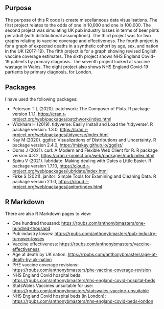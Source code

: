 ## Purpose
The purpose of this R code is create miscellaneous data visualisations.
The first project relates to the odds of one in 10,000 and one in 100,000. The second project was simulating UK pub industry losses in terms of beer pints per adult (with distributional assumptions). The third project was for two graphs relating to vaccine coverage and effectiveness. The fourth project is for a graph of expected deaths in a synthetic cohort by age, sex, and nation in the UK (2017-19). The fifth project is for a graph showing revised English vaccine coverage estimates. The sixth project shows NHS England Covid-19 patients by primary diagnosis. The seventh project looked at vaccine wastage in Wales. The eight project also shows NHS England Covid-19 partients by primary diagnosis, for London.

## Packages
I have used the following packages:
- Peterson T L (2020). patchwork: The Composer of Plots. R package version 1.1.1, https://cran.r-project.org/web/packages/patchwork/index.html
- Wickham H (2019). tidyverse: Easily Install and Load the 'tidyverse'. R package version: 1.3.0, https://cran.r-project.org/web/packages/tidyverse/index.html
- Kay M (2020). ggdist: Visualizations of Distributions and Uncertainty. R package version 2.4.0, https://mjskay.github.io/ggdist/
- Ooms J (2021). curl: A Modern and Flexible Web Client for R. R package version 4.3.2, https://cran.r-project.org/web/packages/curl/index.html
- Spinu V (2021). lubridate: Making dealing with Dates a Little Easier. R package version 1.7.10, https://cloud.r-project.org/web/packages/lubridate/index.html
- Firke S (2021). janitor: Simple Tools for Examining and Cleaning Data. R package version 2.1.0, https://cloud.r-project.org/web/packages/janitor/index.html

## R Markdown
There are also R Markdown pages to view:
- One hundred thousand: https://rpubs.com/anthonybmasters/one-hundred-thousand
- Pub industry losses: https://rpubs.com/anthonybmasters/pub-industry-turnover-losses
- Vaccine effectiveness: https://rpubs.com/anthonybmasters/vaccine-effectiveness
- Age at death by UK nation: https://rpubs.com/anthonybmasters/age-at-death-by-uk-nation
- PHE vaccine coverage revisions: https://rpubs.com/anthonybmasters/phe-vaccine-coverage-revision
- NHS England Covid hospital beds: https://rpubs.com/anthonybmasters/nhs-england-covid-hospital-beds
- StatsWales Vaccines unsuitable for use: https://rpubs.com/anthonybmasters/statswales-vaccine-unsuitable
- NHS England Covid hospital beds (in London): https://rpubs.com/anthonybmasters/nhs-england-covid-beds-london
